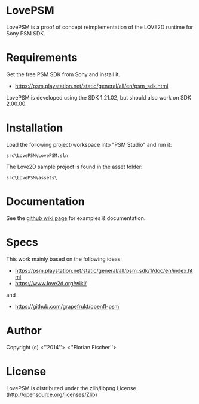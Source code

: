 LovePSM
=======

LovePSM is a proof of concept reimplementation of the LOVE2D runtime for Sony PSM SDK.

Requirements
============

Get the free PSM SDK from Sony and install it.
* https://psm.playstation.net/static/general/all/en/psm_sdk.html

LovePSM is developed using the SDK 1.21.02, but should also work on SDK 2.00.00.

Installation
============

Load the following project-workspace into "PSM Studio" and run it:

    src\LovePSM\LovePSM.sln
	
The Love2D sample project is found in the asset folder:

	src\LovePSM\assets\

Documentation
=============

See the [github wiki page](https://github.com/SiENcE/LovePSM/wiki) for examples & documentation.

Specs
=====

This work mainly based on the following ideas:
  * https://psm.playstation.net/static/general/all/psm_sdk/1/doc/en/index.html
  * https://www.love2d.org/wiki/

  and
  * https://github.com/grapefrukt/openfl-psm

Author
=======

Copyright (c) <''2014''> <''Florian Fischer''>


License
=======

LovePSM is distributed under the zlib/libpng License (http://opensource.org/licenses/Zlib) 
